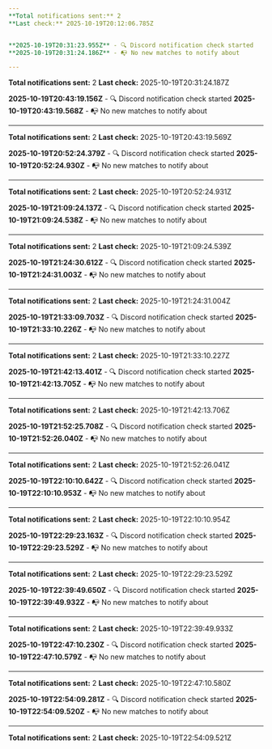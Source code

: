 ```yaml
---
**Total notifications sent:** 2
**Last check:** 2025-10-19T20:12:06.785Z


**2025-10-19T20:31:23.955Z** - 🔍 Discord notification check started
**2025-10-19T20:31:24.186Z** - 📭 No new matches to notify about

---
```

**Total notifications sent:** 2
**Last check:** 2025-10-19T20:31:24.187Z


**2025-10-19T20:43:19.156Z** - 🔍 Discord notification check started
**2025-10-19T20:43:19.568Z** - 📭 No new matches to notify about

---
**Total notifications sent:** 2
**Last check:** 2025-10-19T20:43:19.569Z


**2025-10-19T20:52:24.379Z** - 🔍 Discord notification check started
**2025-10-19T20:52:24.930Z** - 📭 No new matches to notify about

---
**Total notifications sent:** 2
**Last check:** 2025-10-19T20:52:24.931Z


**2025-10-19T21:09:24.137Z** - 🔍 Discord notification check started
**2025-10-19T21:09:24.538Z** - 📭 No new matches to notify about

---
**Total notifications sent:** 2
**Last check:** 2025-10-19T21:09:24.539Z


**2025-10-19T21:24:30.612Z** - 🔍 Discord notification check started
**2025-10-19T21:24:31.003Z** - 📭 No new matches to notify about

---
**Total notifications sent:** 2
**Last check:** 2025-10-19T21:24:31.004Z


**2025-10-19T21:33:09.703Z** - 🔍 Discord notification check started
**2025-10-19T21:33:10.226Z** - 📭 No new matches to notify about

---
**Total notifications sent:** 2
**Last check:** 2025-10-19T21:33:10.227Z


**2025-10-19T21:42:13.401Z** - 🔍 Discord notification check started
**2025-10-19T21:42:13.705Z** - 📭 No new matches to notify about

---
**Total notifications sent:** 2
**Last check:** 2025-10-19T21:42:13.706Z


**2025-10-19T21:52:25.708Z** - 🔍 Discord notification check started
**2025-10-19T21:52:26.040Z** - 📭 No new matches to notify about

---
**Total notifications sent:** 2
**Last check:** 2025-10-19T21:52:26.041Z


**2025-10-19T22:10:10.642Z** - 🔍 Discord notification check started
**2025-10-19T22:10:10.953Z** - 📭 No new matches to notify about

---
**Total notifications sent:** 2
**Last check:** 2025-10-19T22:10:10.954Z


**2025-10-19T22:29:23.163Z** - 🔍 Discord notification check started
**2025-10-19T22:29:23.529Z** - 📭 No new matches to notify about

---
**Total notifications sent:** 2
**Last check:** 2025-10-19T22:29:23.529Z


**2025-10-19T22:39:49.650Z** - 🔍 Discord notification check started
**2025-10-19T22:39:49.932Z** - 📭 No new matches to notify about

---
**Total notifications sent:** 2
**Last check:** 2025-10-19T22:39:49.933Z


**2025-10-19T22:47:10.230Z** - 🔍 Discord notification check started
**2025-10-19T22:47:10.579Z** - 📭 No new matches to notify about

---
**Total notifications sent:** 2
**Last check:** 2025-10-19T22:47:10.580Z


**2025-10-19T22:54:09.281Z** - 🔍 Discord notification check started
**2025-10-19T22:54:09.520Z** - 📭 No new matches to notify about

---
**Total notifications sent:** 2
**Last check:** 2025-10-19T22:54:09.521Z
